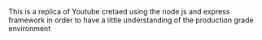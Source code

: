 This is a replica of Youtube cretaed using the node js and express framework in order to have a little understanding of the production grade environment